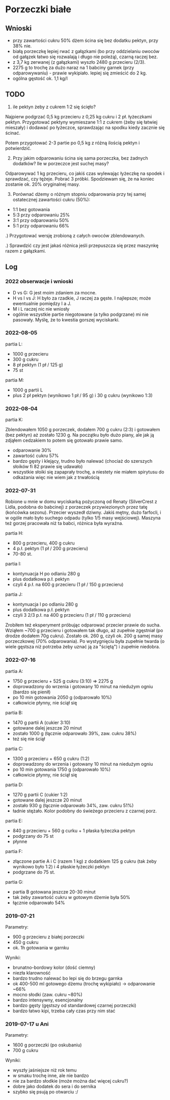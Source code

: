 
Porzeczki białe
===============

Wnioski
-------

- przy zawartości cukru 50% dżem ścina się bez dodatku pektyn, przy 38% nie.
- białą porzeczkę lepiej rwać z gałązkami (bo przy oddzielaniu owoców od gałązek łatwo się rozwalają i długo nie poleżą), czarną raczej bez.
- z 3,7 kg zerwanej (z gałązkami) wyszło 2480 g przecieru (2/3).
- 2275 g to trochę za dużo naraz na 1 babciny garnek (przy odparowywaniu) - prawie wykipiało. lepiej się zmieścić do 2 kg.
- ogólna gęstość ok. 1,1 kg/l


TODO
----

1) ile pektyn żeby z cukrem 1:2 się ścięło?

Najpierw podgrzać 0,5 kg przecieru z 0,25 kg cukru i 2 pł. łyżeczkami pektyn. Przygotować pektyny wymieszane 1:1 z cukrem (żeby się łatwiej mieszały) i dodawać po łyżeczce, sprawdzając na spodku kiedy zacznie się ścinać.

Potem przygotować 2-3 partie po 0,5 kg z różną ilością pektyn i potwierdzić.

2) Przy jakim odparowaniu ścina się sama porzeczka, bez żadnych dodatków? Ile w porzeczce jest suchej masy?

Odparowywać 1 kg przecieru, co jakiś czas wylewając łyżeczkę na spodek i sprawdzać, czy tężeje. Pobrać 3 próbki. Spodziewam się, że na koniec zostanie ok. 20% oryginalnej masy.

3) Porównać dżemy o różnym stopniu odparowania przy tej samej ostatecznej zawartości cukru (50%):
- 1:1 bez gotowania
- 5:3 przy odparowaniu 25%
- 3:1 przy odparowaniu 50%
- 5:1 przy odparowaniu 66%

.) Przygotować wersję zrobioną z całych owoców zblendowanych.

.) Sprawdzić czy jest jakaś różnica jeśli przepuszcza się przez maszynkę razem z gałązkami.


Log
---

### 2022 obserwacje i wnioski

- D vs G: G jest moim zdaniem za mocne.
- H vs I vs J: H było za rzadkie, J raczej za gęste. I najlepsze; może
  ewentualnie pomiędzy I a J.
- M i L raczej nic nie wniosły
- ogólnie wszystkie partie niegotowane (a tylko podgrzane) mi nie pasowały.
  Myślę, że to kwestia gorszej wyciskarki.

### 2022-08-05

partia L:
- 1000 g przecieru
- 300 g cukru
- 8 pł pektyn (1 pł / 125 g)
- 75 st

partia M:
- 1000 g partii L
- plus 2 pł pektyn (wynikowo 1 pł / 95 g) i 30 g cukru (wynikowo 1:3)

### 2022-08-04

partia K:

Zblendowałem 1050 g porzeczek, dodałem 700 g cukru (2:3) i gotowałem (bez
pektyn) aż zostało 1230 g. Na początku było dużo piany, ale jak ją zdjąłem
cedzakiem to potem się gotowało prawie samo.
- odparowanie 30%
- zawartość cukru 57%
- bardzo gęsty i klejący, trudno było nalewać (chociaż do szerszych słoików fi 82 prawie się udawało)
- wszystkie słoiki się zapaprały trochę, a niestety nie miałem spirytusu do
  odkażania więc nie wiem jak z trwałością

### 2022-07-31

Robione u mnie w domu wyciskarką pożyczoną od Renaty (SilverCrest z Lidla,
podobna do babcinej) z porzeczek przywiezionych przez tatę (końcówka sezonu).
Przecier wyszedł dziwny. Jakiś mętny, dużo farfocli, i w ogóle mało było
suchego odpadu (tylko 1/5 masy wejściowej).  Maszyna też gorzej pracowała niż
ta babci, różnica była wyraźna.

partia H:
  - 800 g przecieru, 400 g cukru
  - 4 p.ł. pektyn (1 pł / 200 g przecieru)
  - 70-80 st.

partia I:
  - kontynuacja H po odlaniu 280 g
  - plus dodatkowa p.ł. pektyn
  - czyli 4 p.ł. na 600 g przecieru (1 pł / 150 g przecieru)

partia J:
  - kontynuacja I po odlaniu 280 g
  - plus dodatkowa p.ł. pektyn
  - czyli 3 2/3 p.ł. na 400 g przecieru (1 pł / 110 g przecieru)

Zrobiłem też eksperyment próbując odparować przecier prawie do sucha. Wziąłem
~700 g przecieru i gotowałem tak długo, aż zupełnie zgęstniał (po drodze
dodałem 70g cukru). Zostało ok. 260 g, czyli ok. 200 g samej masy porzeczkowej
(70% odparowania).  Po wystygnięciu była zupełnie twarda (o wiele gęstsza niż
potrzeba żeby uznać ją za "ściętą") i zupełnie niedobra.

### 2022-07-16

partia A:
  - 1750 g przecieru + 525 g cukru (3:10) => 2275 g
  - doprowadzony do wrzenia i gotowany 10 minut na niedużym ogniu (bardzo się pienił)
  - po 10 min gotowania 2050 g (odparowało 10%)
  - całkowicie płynny, nie ściął się

partia B:
  - 1470 g partii A (cukier 3:10)
  - gotowane dalej jeszcze 20 minut
  - zostało 1000 g (łącznie odparowało 39%, zaw. cukru 38%)
  - też się nie ściął

partia C:
  - 1300 g przecieru + 650 g cukru (1:2)
  - doprowadzony do wrzenia i gotowany 10 minut na niedużym ogniu
  - po 10 min gotowania 1750 g (odparowało 10%)
  - całkowicie płynny, nie ściął się

partia D:
  - 1270 g partii C (cukier 1:2)
  - gotowane dalej jeszcze 20 minut
  - zostało 930 g (łącznie odparowało 34%, zaw. cukru 51%)
  - ładnie stężało. Kolor podobny do świeżego przecieru z czarnej porz.

partia E:
  - 840 g przecieru + 560 g curku + 1 płaska łyżeczka pektyn
  - podgrzany do 75 st
  - płynne

partia F:
  - złączone partie A i C (razem 1 kg) z dodatkiem 125 g cukru (tak żeby wynikowo było 1:2) i 4 płaskie łyżeczki pektyn
  - podgrzane do 75 st.

partia G:
  - partia B gotowana jeszcze 20-30 minut
  - tak żeby zawartość cukru w gotowym dżemie była 50%
  - łącznie odparowało 54%


### 2019-07-21

Parametry:

- 900 g przecieru z białej porzeczki
- 450 g cukru
- ok. 1h gotowania w garnku

Wyniki:

- brunatno-bordowy kolor (dość ciemny)
- niezła klarowność
- bardzo trudno nalewać bo lepi się do brzegu garnka
- ok 400-500 ml gotowego dżemu (trochę wykipiało) -> odparowanie ~66%
- mocno słodki (zaw. cukru ~80%)
- bardzo intensywny, esencjonalny
- bardzo gęsty (gęstszy od standardowej czarnej porzeczki)
- bardzo łatwo kipi, trzeba cały czas przy nim stać


### 2019-07-17 u Ani

Parametry:

- 1600 g porzeczki (po oskubaniu)
- 700 g cukru

Wyniki:

- wyszły jaśniejsze niż rok temu
- w smaku trochę inne, ale nie bardzo
- nie za bardzo słodkie (może można dać więcej cukru?)
- dobre jako dodatek do sera i do sernika
- szybko się psują po otwarciu :/
